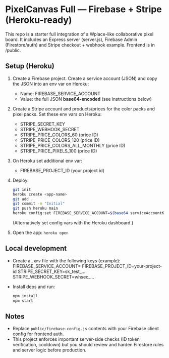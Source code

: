 # PixelCanvas Full — Firebase + Stripe (Heroku-ready)

This repo is a starter full integration of a Wplace-like collaborative pixel board.
It includes an Express server (server.js), Firebase Admin (Firestore/auth) and Stripe
checkout + webhook example. Frontend is in /public.

## Setup (Heroku)
1. Create a Firebase project. Create a service account (JSON) and copy the JSON into an env var on Heroku:
   - Name: FIREBASE_SERVICE_ACCOUNT
   - Value: the full JSON **base64-encoded** (see instructions below)
2. Create a Stripe account and products/prices for the color packs and pixel packs. Set these env vars on Heroku:
   - STRIPE_SECRET_KEY
   - STRIPE_WEBHOOK_SECRET
   - STRIPE_PRICE_COLORS_60 (price ID)
   - STRIPE_PRICE_COLORS_120 (price ID)
   - STRIPE_PRICE_COLORS_ALL_MONTHLY (price ID)
   - STRIPE_PRICE_PIXELS_100 (price ID)
3. On Heroku set additional env var:
   - FIREBASE_PROJECT_ID (your project id)
4. Deploy:
   ```bash
   git init
   heroku create <app-name>
   git add .
   git commit -m "Initial"
   git push heroku main
   heroku config:set FIREBASE_SERVICE_ACCOUNT=$(base64 serviceAccountKey.json | tr -d '\n')
   ```
   (Alternatively set config vars with the Heroku dashboard.)

5. Open the app: `heroku open`

## Local development
- Create a `.env` file with the following keys (example):
  FIREBASE_SERVICE_ACCOUNT=<base64-encoded-JSON>
  FIREBASE_PROJECT_ID=your-project-id
  STRIPE_SECRET_KEY=sk_test_...
  STRIPE_WEBHOOK_SECRET=whsec_...

- Install deps and run:
  ```bash
  npm install
  npm start
  ```

## Notes
- Replace `public/firebase-config.js` contents with your Firebase client config for frontend auth.
- This project enforces important server-side checks (ID token verification, cooldown) but you should
  review and harden Firestore rules and server logic before production.
